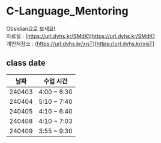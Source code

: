 # C-Language_Mentoring
Obsidian으로 보세요!                                              <br>
자료실     : (https://url.dyhs.kr/SMdK)[https://url.dyhs.kr/SMdK] <br>
개인저장소 : (https://url.dyhs.kr/xisT)[https://url.dyhs.kr/xisT] <br>
## class date
| 날짜   | 수업 시간   |
| ------ | ----------- |
| 240403 | 4:00 ~ 6:30 |
| 240404 | 5:10 ~ 7:40 |
| 240405 | 4:10 ~ 6:40 |
| 240408 | 4:10 ~ 7:03 |
| 240409 | 3:55 ~ 9:30 |
